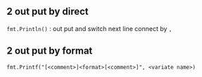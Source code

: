 ## 2 out put by direct
` fmt.Println() ` : out put and switch next line
connect by `,`  




## 2 out put by format
` fmt.Printf("[<comment>]<format>[<comment>]", <variate name>) `

